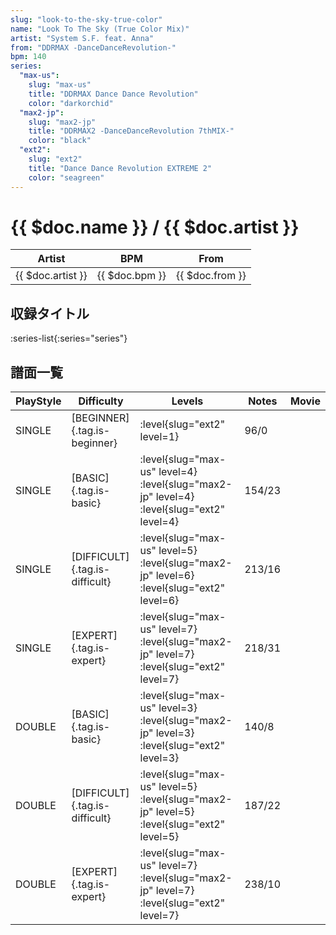 ```yaml
---
slug: "look-to-the-sky-true-color"
name: "Look To The Sky (True Color Mix)"
artist: "System S.F. feat. Anna"
from: "DDRMAX -DanceDanceRevolution-"
bpm: 140
series:
  "max-us":
    slug: "max-us"
    title: "DDRMAX Dance Dance Revolution"
    color: "darkorchid"
  "max2-jp":
    slug: "max2-jp"
    title: "DDRMAX2 -DanceDanceRevolution 7thMIX-"
    color: "black"
  "ext2":
    slug: "ext2"
    title: "Dance Dance Revolution EXTREME 2"
    color: "seagreen"
---
```


# {{ $doc.name }} / {{ $doc.artist }}

|Artist|BPM|From|
|------|---|----|
|{{ $doc.artist }}|{{ $doc.bpm }}|{{ $doc.from }}|

## 収録タイトル

:series-list{:series="series"}

## 譜面一覧

|PlayStyle|Difficulty|Levels|Notes|Movie|
|---------|----------|------|-----|-----|
|SINGLE|[BEGINNER]{.tag.is-beginner}|:level{slug="ext2" level=1}|96/0||
|SINGLE|[BASIC]{.tag.is-basic}|:level{slug="max-us" level=4} :level{slug="max2-jp" level=4} :level{slug="ext2" level=4}|154/23||
|SINGLE|[DIFFICULT]{.tag.is-difficult}|:level{slug="max-us" level=5} :level{slug="max2-jp" level=6} :level{slug="ext2" level=6}|213/16||
|SINGLE|[EXPERT]{.tag.is-expert}|:level{slug="max-us" level=7} :level{slug="max2-jp" level=7} :level{slug="ext2" level=7}|218/31||
|DOUBLE|[BASIC]{.tag.is-basic}|:level{slug="max-us" level=3} :level{slug="max2-jp" level=3} :level{slug="ext2" level=3}|140/8||
|DOUBLE|[DIFFICULT]{.tag.is-difficult}|:level{slug="max-us" level=5} :level{slug="max2-jp" level=5} :level{slug="ext2" level=5}|187/22||
|DOUBLE|[EXPERT]{.tag.is-expert}|:level{slug="max-us" level=7} :level{slug="max2-jp" level=7} :level{slug="ext2" level=7}|238/10||
